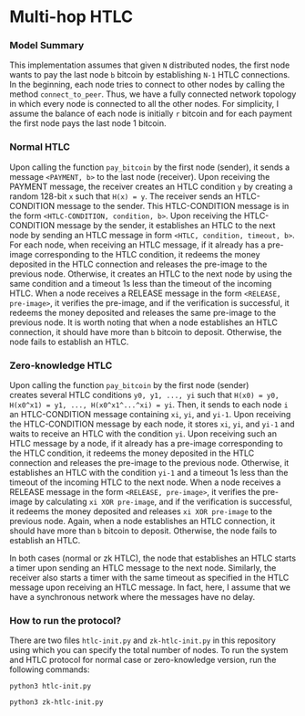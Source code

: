 # Multi-hop HTLC
### Model Summary
This implementation assumes that given `N` distributed nodes, the first node wants to pay the last node `b` bitcoin by establishing `N-1` HTLC connections. In the beginning, each node tries to connect to other nodes by calling the method `connect_to_peer`. Thus, we have a fully connected network topology in which every node is connected to all the other nodes. For simplicity, I assume the balance of each node is initially `r` bitcoin and for each payment the first node pays the last node 1 bitcoin.

### Normal HTLC
Upon calling the function `pay_bitcoin` by the first node (sender), it sends a message `<PAYMENT, b>` to the last node (receiver). Upon receiving the PAYMENT message, the receiver creates an HTLC condition `y` by creating a random 128-bit `x` such that `H(x) = y`. The receiver sends an HTLC-CONDITION message to the sender. This HTLC-CONDITION message is in the form `<HTLC-CONDITION, condition, b>`. Upon receiving the HTLC-CONDITION message by the sender, it establishes an HTLC to the next node by sending an HTLC message in form `<HTLC, condition, timeout, b>`. For each node, when receiving an HTLC message, if it already has a pre-image corresponding to the HTLC condition, it redeems the money deposited in the HTLC connection and releases the pre-image to the previous node. Otherwise, it creates an HTLC to the next node by using the same condition and a timeout 1s less than the timeout of the incoming HTLC. When a node receives a RELEASE message in the form `<RELEASE, pre-image>`, it verifies the pre-image, and if the verification is successful, it redeems the money deposited and releases the same pre-image to the previous node. It is worth noting that when a node establishes an HTLC connection, it should have more than `b` bitcoin to deposit. Otherwise, the node fails to establish an HTLC.

### Zero-knowledge HTLC
Upon calling the function `pay_bitcoin` by the first node (sender) creates several HTLC conditions `y0, y1, ..., yi` such that `H(x0) = y0, H(x0^x1) = y1, ..., H(x0^x1^...^xi) = yi`. Then, it sends to each node `i` an HTLC-CONDITION message containing `xi`, `yi`, and `yi-1`. Upon receiving the HTLC-CONDITION message by each node, it stores `xi`, `yi`, and `yi-1` and waits to receive an HTLC with the condition `yi`. Upon receiving such an HTLC message by a node, if it already has a pre-image corresponding to the HTLC condition, it redeems the money deposited in the HTLC connection and releases the pre-image to the previous node. Otherwise, it establishes an HTLC with the condition `yi-1` and a timeout 1s less than the timeout of the incoming HTLC to the next node. When a node receives a RELEASE message in the form `<RELEASE, pre-image>`, it verifies the pre-image by calculating `xi XOR pre-image`, and if the verification is successful, it redeems the money deposited and releases `xi XOR pre-image` to the previous node. Again, when a node establishes an HTLC connection, it should have more than `b` bitcoin to deposit. Otherwise, the node fails to establish an HTLC.

In both cases (normal or zk HTLC), the node that establishes an HTLC starts a timer upon sending an HTLC message to the next node. Similarly, the receiver also starts a timer with the same timeout as specified in the HTLC message upon receiving an HTLC message. In fact, here, I assume that we have a synchronous network where the messages have no delay.

### How to run the protocol?
There are two files `htlc-init.py` and `zk-htlc-init.py` in this repository using which you can specify the total number of nodes. To run the system and HTLC protocol for normal case or zero-knowledge version, run the following commands:
```
python3 htlc-init.py
```
```
python3 zk-htlc-init.py
```


